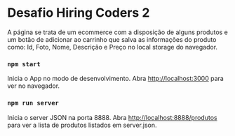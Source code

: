 # Desafio Hiring Coders 2
A página se trata de um ecommerce com a disposição de alguns produtos e um botão de adicionar ao carrinho que salva as informações do produto como: Id, Foto, Nome, Descrição e Preço no local storage do navegador.

### `npm start` 
Inicia o App no modo de desenvolvimento.
Abra [http://localhost:3000](http://localhost:3000) para ver no navegador.

### `npm run server`
Inicia o server JSON na porta 8888.
Abra [http://localhost:8888/produtos](http://localhost:8888/produtos) para ver a lista de produtos listados em server.json.